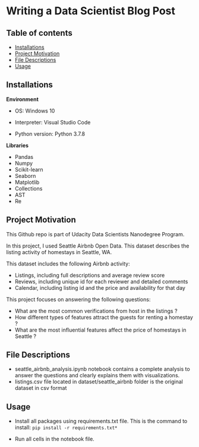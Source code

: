 # **Writing a Data Scientist Blog Post**


## **Table of contents**

- [Installations](#installations)
- [Project Motivation](#project-motivations)
- [File Descriptions](#file-descriptions)
- [Usage](#usage)


## **Installations**

**Environment**
- OS: Windows 10

- Interpreter: Visual Studio Code

- Python version: Python 3.7.8

**Libraries**
- Pandas
- Numpy
- Scikit-learn
- Seaborn
- Matplotlib
- Collections
- AST
- Re


## **Project Motivation**
This Github repo is part of Udacity Data Scientists Nanodegree Program.

In this project, I used Seattle Airbnb Open Data. This dataset describes the listing activity of homestays in Seattle, WA.

This dataset includes the following Airbnb activity:

- Listings, including full descriptions and average review score
- Reviews, including unique id for each reviewer and detailed comments
- Calendar, including listing id and the price and availability for that day

This project focuses on answering the following questions:

- What are the most common verifications from host in the listings ?
- How different types of features attract the guests for renting a homestay ?
- What are the most influential features affect the price of homestays in Seattle ?


## **File Descriptions**

- seattle_airbnb_analysis.ipynb notebook contains a complete analysis to answer the questions and clearly explains them with visualizations.
- listings.csv file located in dataset/seattle_airbnb folder is the original dataset in csv format


## **Usage**

- Install all packages using requirements.txt file. This is the command to install: `pip install -r requirements.txt*`

- Run all cells in the notebook file.